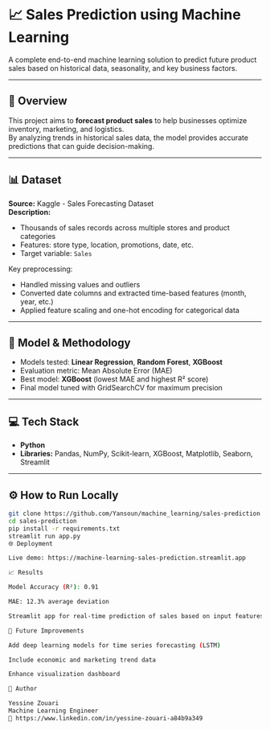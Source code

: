 # 📈 Sales Prediction using Machine Learning

A complete end-to-end machine learning solution to predict future product sales based on historical data, seasonality, and key business factors.

---

## 🚀 Overview
This project aims to **forecast product sales** to help businesses optimize inventory, marketing, and logistics.  
By analyzing trends in historical sales data, the model provides accurate predictions that can guide decision-making.

---

## 📊 Dataset
**Source:** Kaggle - Sales Forecasting Dataset  
**Description:**
- Thousands of sales records across multiple stores and product categories  
- Features: store type, location, promotions, date, etc.  
- Target variable: `Sales`  

Key preprocessing:
- Handled missing values and outliers  
- Converted date columns and extracted time-based features (month, year, etc.)  
- Applied feature scaling and one-hot encoding for categorical data

---

## 🧩 Model & Methodology
- Models tested: **Linear Regression**, **Random Forest**, **XGBoost**
- Evaluation metric: Mean Absolute Error (MAE)
- Best model: **XGBoost** (lowest MAE and highest R² score)
- Final model tuned with GridSearchCV for maximum precision

---

## 💻 Tech Stack
- **Python**  
- **Libraries:** Pandas, NumPy, Scikit-learn, XGBoost, Matplotlib, Seaborn, Streamlit  

---

## ⚙️ How to Run Locally
```bash
git clone https://github.com/Yansoun/machine_learning/sales-prediction.git
cd sales-prediction
pip install -r requirements.txt
streamlit run app.py
🌐 Deployment

Live demo: https://machine-learning-sales-prediction.streamlit.app

📈 Results

Model Accuracy (R²): 0.91

MAE: 12.3% average deviation

Streamlit app for real-time prediction of sales based on input features

🔮 Future Improvements

Add deep learning models for time series forecasting (LSTM)

Include economic and marketing trend data

Enhance visualization dashboard

👤 Author

Yessine Zouari
Machine Learning Engineer
📧 https://www.linkedin.com/in/yessine-zouari-a84b9a349